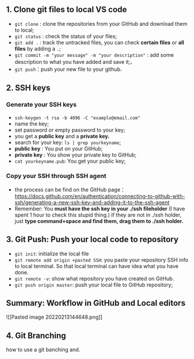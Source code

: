 ## 1. Clone git files to local VS code 
- `git clone` : clone the repositories from your GitHub and download them to local;
- `git status` : check the status of your files; 
- `git add .` : track the untracked files, you can check **certain files** or **all files** by adding a `.`;
- `git commit -m "your message" -m "your description"` : add some description to what you have added and save it;、
- `git push`：push your new file to your github.

## 2. SSH keys
### Generate your SSH keys
- `ssh-keygen -t rsa -b 4096 -C "example@email.com"`
- name the key;
- set password or empty password to your key;
- you get a **public key** and a **private key.**
- search for your key: `ls | grep yourkeyname`;
- **public key** : You put on your GitHub;
- **private key** : You show your private key to GitHub;
- `cat yourkeyname.pub`: You get your public key;

### Copy your SSH through SSH agent
- the process can be find on the GitHub page： https://docs.github.com/en/authentication/connecting-to-github-with-ssh/generating-a-new-ssh-key-and-adding-it-to-the-ssh-agent
- Remember: You **must have the ssh key in your ./ssh fileholder** (I have spent 1 hour to check this stupid thing.) if they are not in ./ssh holder, just **type command+space and find them, drag them to ./ssh holder.**
 

## 3. Git Push: Push your local code to repository
- `git init`: initialize the local file 
-  `git remote add origin +pasted SSH`: you paste your repository SSH info to local terminal. So that local terminal can have idea what you have done. 
- `git remote -v`: show what repository you have created on GitHub. 
- `git push origin master`: push your local file to GitHub repository;

## Summary: Workflow in GitHub and Local editors
![[Pasted image 20220213144648.png]]


## 4. Git  Branching
how to use a git banching and.
